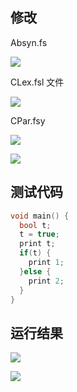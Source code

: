 ## 修改

Absyn.fs

![](https://s3.bmp.ovh/imgs/2022/06/06/3b255c5a09329cbd.png)



CLex.fsl 文件

![](https://s3.bmp.ovh/imgs/2022/06/06/40f71817ca80e511.png)



CPar.fsy

![](https://s3.bmp.ovh/imgs/2022/06/06/650f72d5903907e1.png)

![](https://s3.bmp.ovh/imgs/2022/06/06/41f1dcebc1569102.png)



## 测试代码

```c
void main() {
  bool t;
  t = true;
  print t;
  if(t) {
    print 1;
  }else {
    print 2;
  }
}
```





## 运行结果

![](https://s3.bmp.ovh/imgs/2022/06/06/18b5aeb5a2a15d0f.png)

![](https://s3.bmp.ovh/imgs/2022/06/06/d2bffb7cbf3c8f83.png)